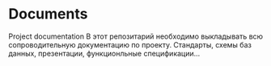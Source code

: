 # Documents
Project documentation
В этот репозитарий необходимо выкладывать всю сопроводительную документацию по проекту. Стандарты, схемы баз данных, презентации, функционльные спецификации...
